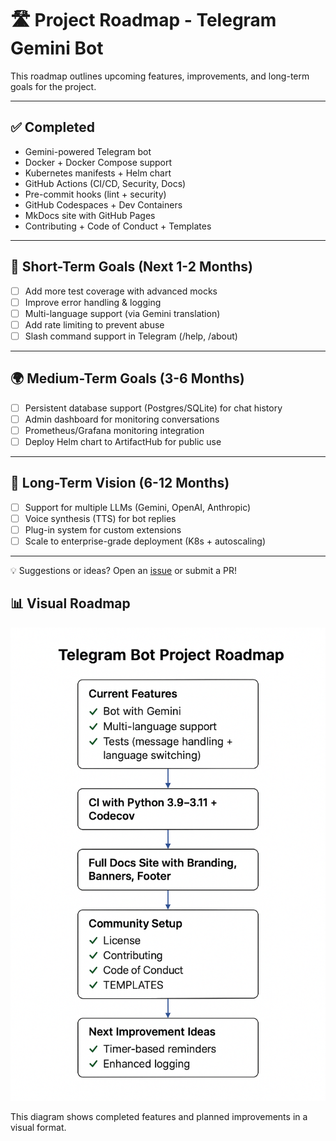 # 🛣️ Project Roadmap - Telegram Gemini Bot

This roadmap outlines upcoming features, improvements, and long-term goals for the project.

---

## ✅ Completed
- Gemini-powered Telegram bot
- Docker + Docker Compose support
- Kubernetes manifests + Helm chart
- GitHub Actions (CI/CD, Security, Docs)
- Pre-commit hooks (lint + security)
- GitHub Codespaces + Dev Containers
- MkDocs site with GitHub Pages
- Contributing + Code of Conduct + Templates

---

## 🚀 Short-Term Goals (Next 1-2 Months)
- [ ] Add more test coverage with advanced mocks
- [ ] Improve error handling & logging
- [ ] Multi-language support (via Gemini translation)
- [ ] Add rate limiting to prevent abuse
- [ ] Slash command support in Telegram (/help, /about)

---

## 🌍 Medium-Term Goals (3-6 Months)
- [ ] Persistent database support (Postgres/SQLite) for chat history
- [ ] Admin dashboard for monitoring conversations
- [ ] Prometheus/Grafana monitoring integration
- [ ] Deploy Helm chart to ArtifactHub for public use

---

## 🧠 Long-Term Vision (6-12 Months)
- [ ] Support for multiple LLMs (Gemini, OpenAI, Anthropic)
- [ ] Voice synthesis (TTS) for bot replies
- [ ] Plug-in system for custom extensions
- [ ] Scale to enterprise-grade deployment (K8s + autoscaling)

---

💡 Suggestions or ideas? Open an [issue](.github/ISSUE_TEMPLATE.md) or submit a PR!


## 📊 Visual Roadmap

![Roadmap](docs/assets/roadmap.png)

This diagram shows completed features and planned improvements in a visual format.
